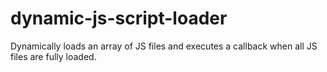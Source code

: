 dynamic-js-script-loader
========================

Dynamically loads an array of JS files and executes a callback when all JS files are fully loaded.

